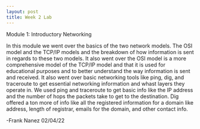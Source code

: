 ```yaml
---
layout: post
title: Week 2 Lab
---
```



Module 1: Introductory Networking


In this module we went over the basics of the two network models. The OSI model and the TCP/IP models and the breakdown of how information is sent in regards to these two models. It also went over the OSI model is a more comprehensive model of the TCP/IP model and that it is used for educational purposes and to better understand the way information is sent and received. It also went over basic networking tools like ping, dig, and traceroute to get essential networking information and whast layers they operate in. We used ping and traceroute to get basic info like the IP address and the number of hops the packets take to get to the destination. Dig offered a ton more of info like all the registered information for a domain like address, length of registrar, emails for the domain, and other contact info.

-Frank Nanez 02/04/22
